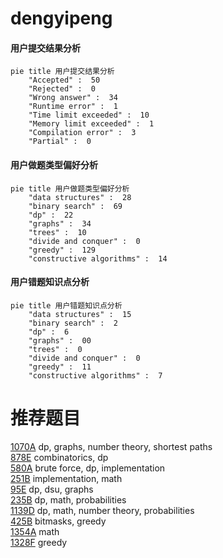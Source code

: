 # dengyipeng

<!-- tabs:start -->



#### **用户提交结果分析**

```mermaid
pie title 用户提交结果分析
    "Accepted" :  50
    "Rejected" :  0
    "Wrong answer" :  34
    "Runtime error" :  1
    "Time limit exceeded" :  10
    "Memory limit exceeded" :  1
    "Compilation error" :  3
    "Partial" :  0
```

#### **用户做题类型偏好分析**

```mermaid
pie title 用户做题类型偏好分析
    "data structures" :  28
    "binary search" :  69
    "dp" :  22
    "graphs" :  34
    "trees" :  10
    "divide and conquer" :  0
    "greedy" :  129
    "constructive algorithms" :  14
```
#### **用户错题知识点分析**

```mermaid
pie title 用户错题知识点分析
    "data structures" :  15
    "binary search" :  2
    "dp" :  6
    "graphs" :  00
    "trees" :  0
    "divide and conquer" :  0
    "greedy" :  11
    "constructive algorithms" :  7
```



<!-- tabs:end -->
# 推荐题目
[1070A](https://codeforces.com/contest/1070/problem/A)		dp,
                        graphs,
                        number theory,
                        shortest paths		  
[878E](https://codeforces.com/contest/878/problem/E)		combinatorics,
                        dp		  
[580A](https://codeforces.com/contest/580/problem/A)		brute force,
                        dp,
                        implementation		  
[251B](https://codeforces.com/contest/251/problem/B)		implementation,
                        math		  
[95E](https://codeforces.com/contest/95/problem/E)		dp,
                        dsu,
                        graphs		  
[235B](https://codeforces.com/contest/235/problem/B)		dp,
                        math,
                        probabilities		  
[1139D](https://codeforces.com/contest/1139/problem/D)		dp,
                        math,
                        number theory,
                        probabilities		  
[425B](https://codeforces.com/contest/425/problem/B)		bitmasks,
                        greedy		  
[1354A](https://codeforces.com/contest/1354/problem/A)		math		  
[1328F](https://codeforces.com/contest/1328/problem/F)		greedy		  
